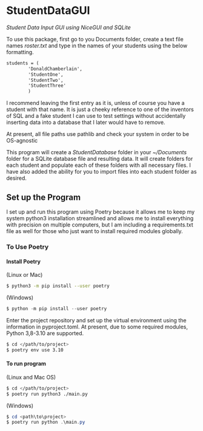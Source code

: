 # StudentDataGUI

*Student Data Input GUI using NiceGUI and SQLite*

To use this package, first go to you Documents folder, create a text file names *roster.txt* and type in the names of your students using the below formatting. 


```txt
students = (
        'DonaldChamberlain',
        'StudentOne',
        'StudentTwo',
        'StudentThree'
        )   
```

I recommend leaving the first entry as it is, unless of course you have a student with that name. It is just a cheeky reference to one of the inventors of SQL and a fake student I can use to test settings without
accidentally inserting data into a database that I later would have to remove.

At present, all file paths use pathlib and check your system in order to be OS-agnostic

This program will create a *StudentDatabase* folder in your *~/Documents* folder for a SQLite database file and resulting data. It will create folders for each student and populate each of these folders with all
necessary files. I have also added the ability for you to import files into each student folder as desired.

## Set up the Program

I set up and run this program using Poetry because it allows me to keep my system python3 installation streamlined and allows me to install everything with precision on multiple computers, but I am including a
requirements.txt file as well for those who just want to install required modules globally.

### To Use Poetry

#### Install Poetry

(Linux or Mac)
```bash
$ python3 -m pip install --user poetry
```
(Windows)
```powershell
$ python -m pip install --user poetry
```

Enter the project repository and set up the virtual environment using the information in pyproject.toml. At present, due to some required modules, Python 3,8-3.10 are supported. 

```bash
$ cd </path/to/project>
$ poetry env use 3.10
```

#### To run program

(Linux and Mac OS)
```bash
$ cd </path/to/project>
$ poetry run python3 ./main.py
```
(Windows)
```powershell
$ cd <path\to\project>
$ poetry run python .\main.py
```